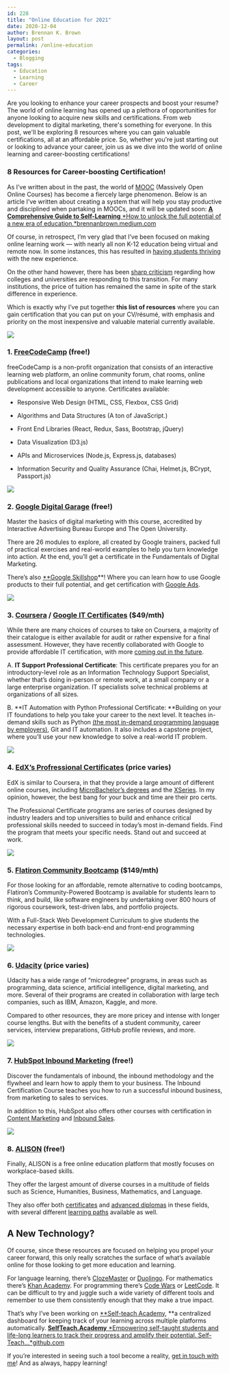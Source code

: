 ```yaml
---
id: 228
title: "Online Education for 2021"
date: 2020-12-04
author: Brennan K. Brown
layout: post
permalink: /online-education
categories:
  - Blogging
tags:
  - Education
  - Learning
  - Career
---
```


Are you looking to enhance your career prospects and boost your resume? The world of online learning has opened up a plethora of opportunities for anyone looking to acquire new skills and certifications. From web development to digital marketing, there's something for everyone. In this post, we'll be exploring 8 resources where you can gain valuable certifications, all at an affordable price. So, whether you're just starting out or looking to advance your career, join us as we dive into the world of online learning and career-boosting certifications!

<!--more-->

### 8 Resources for Career-boosting Certification!

As I’ve written about in the past, the world of [MOOC](https://www.mooc-list.com/) (Massively Open Online Courses) has become a fiercely large phenomenon. Below is an article I’ve written about creating a system that will help you stay productive and disciplined when partaking in MOOCs, and it will be updated soon:
[**A Comprehensive Guide to Self-Learning**
*How to unlock the full potential of a new era of education.*brennanbrown.medium.com](https://brennanbrown.medium.com/guide-to-self-learning-7ea651650d11)

Of course, in retrospect, I’m very glad that I’ve been focused on making online learning work — with nearly all non K-12 education being virtual and remote now. In some instances, this has resulted in [having students thriving](https://www.edutopia.org/article/why-are-some-kids-thriving-during-remote-learning) with the new experience.

On the other hand however, there has been [sharp criticism](https://c2cjournal.ca/2020/09/we-need-to-talk-how-remote-learning-is-ruining-university-education/) regarding how colleges and universities are responding to this transition. For many institutions, the price of tuition has remained the same in spite of the stark difference in experience.

Which is exactly why I’ve put together **this list of resources** where you can gain certification that you can put on your CV/résumé, with emphasis and priority on the most inexpensive and valuable material currently available.

![](https://cdn-images-1.medium.com/max/2000/1*msT8G3ecmaHtUhF0pujkmQ.jpeg)

### 1. [FreeCodeCamp](https://freecodecamp.org) (free!)

freeCodeCamp is a non-profit organization that consists of an interactive learning web platform, an online community forum, chat rooms, online publications and local organizations that intend to make learning web development accessible to anyone. Certificates available:

* Responsive Web Design (HTML, CSS, Flexbox, CSS Grid)

* Algorithms and Data Structures (A ton of JavaScript.)

* Front End Libraries (React, Redux, Sass, Bootstrap, jQuery)

* Data Visualization (D3.js)

* APIs and Microservices (Node.js, Express.js, databases)

* Information Security and Quality Assurance (Chai, Helmet.js, BCrypt, Passport.js)

![](https://cdn-images-1.medium.com/max/2000/1*b0zuqsC4nqqxO33il2V5jw.png)

### 2. [Google Digital Garage](https://learndigital.withgoogle.com/digitalgarage) (free!)

Master the basics of digital marketing with this course, accredited by Interactive Advertising Bureau Europe and The Open University.

There are 26 modules to explore, all created by Google trainers, packed full of practical exercises and real-world examples to help you turn knowledge into action. At the end, you’ll get a certificate in the Fundamentals of Digital Marketing.

There’s also [**Google Skillshop](https://skillshop.withgoogle.com/)**! Where you can learn how to use Google products to their full potential, and get certification with [Google Ads](https://skillshop.exceedlms.com/student/catalog/list?category_ids=2844-google-ads-certifications).

![](https://cdn-images-1.medium.com/max/2400/1*iNYGCXyX81fzs30Xpk2O4g.jpeg)

### 3. [Coursera](https://coursera.org/) / [Google IT Certificates](https://learndigital.withgoogle.com/digitalgarage/course/google-it-support) ($49/mth)

While there are many choices of courses to take on Coursera, a majority of their catalogue is either available for audit or rather expensive for a final assessment. However, they have recently collaborated with Google to provide affordable IT certification, with more [coming out in the future](https://grow.google/certificates/).

A. **IT Support Professional Certificate**: This certificate prepares you for an introductory-level role as an Information Technology Support Specialist, whether that’s doing in-person or remote work, at a small company or a large enterprise organization. IT specialists solve technical problems at organizations of all sizes.

B. **IT Automation with Python Professional Certificate: **Building on your IT foundations to help you take your career to the next level. It teaches in-demand skills such as Python [(the most in-demand programming language by employers)](https://insights.dice.com/2019/10/08/python-java-top-languages-employers/), Git and IT automation. It also includes a capstone project, where you’ll use your new knowledge to solve a real-world IT problem.

![](https://cdn-images-1.medium.com/max/2000/1*3Q9JzEo3HQ9MfJqed-0hIg.png)

### 4. [EdX’s Profressional Certificates](https://www.edx.org/professional-certificate) (price varies)

EdX is similar to Coursera, in that they provide a large amount of different online courses, including [MicroBachelor’s degrees](https://www.edx.org/microbachelors) and the [XSeries](https://www.edx.org/xseries). In my opinion, however, the best bang for your buck and time are their pro certs.

The Professional Certificate programs are series of courses designed by industry leaders and top universities to build and enhance critical professional skills needed to succeed in today’s most in-demand fields. Find the program that meets your specific needs. Stand out and succeed at work.

![](https://cdn-images-1.medium.com/max/2000/1*tbc0jkzR8l1SnLAyKceO-Q.png)

### 5. [Flatiron Community Bootcamp](https://flatironschool.com/online-community-bootcamp) ($149/mth)

For those looking for an affordable, remote alternative to coding bootcamps, Flatiron’s Community-Powered Bootcamp is available for students learn to think, and build, like software engineers by undertaking over 800 hours of rigorous coursework, test-driven labs, and portfolio projects.

With a Full-Stack Web Development Curriculum to give students the necessary expertise in both back-end and front-end programming technologies.

![](https://cdn-images-1.medium.com/max/2360/1*bPRGVN88u80Jbt33d-E1CQ.jpeg)

### 6. [Udacity](https://www.udacity.com) (price varies)

Udacity has a wide range of “microdegree” programs, in areas such as programming, data science, artificial intelligence, digital marketing, and more. Several of their programs are created in collaboration with large tech companies, such as IBM, Amazon, Kaggle, and more.

Compared to other resources, they are more pricey and intense with longer course lengths. But with the benefits of a student community, career services, interview preparations, GitHub profile reviews, and more.

![](https://cdn-images-1.medium.com/max/2000/1*uLRjhy9-hm17UBvUaNMZjw.png)

### 7. [HubSpot Inbound Marketing](https://academy.hubspot.com/courses/inbound) (free!)

Discover the fundamentals of inbound, the inbound methodology and the flywheel and learn how to apply them to your business. The Inbound Certification Course teaches you how to run a successful inbound business, from marketing to sales to services.

In addition to this, HubSpot also offers other courses with certification in [Content Marketing](https://academy.hubspot.com/courses/content-marketing?library=true) and [Inbound Sales](https://academy.hubspot.com/courses/inbound-sales?library=true).

![](https://cdn-images-1.medium.com/max/2000/1*qLo4clkEERwPCks1zQ9CYQ.png)

### 8. [ALISON](https://alison.com) (free!)

Finally, ALISON is a free online education platform that mostly focuses on workplace-based skills.

They offer the largest amount of diverse courses in a multitude of fields such as Science, Humanities, Business, Mathematics, and Language.

They also offer both [certificates](https://alison.com/certificate-courses) and [advanced diplomas](https://alison.com/diploma-courses) in these fields, with several different [learning paths](https://alison.com/learning-paths) available as well.

## A New Technology?

Of course, since these resources are focused on helping you propel your career forward, this only really scratches the surface of what’s available online for those looking to get more education and learning.

For language learning, there’s [ClozeMaster](https://www.clozemaster.com) or [Duolingo](https://www.duolingo.com). For mathematics there’s [Khan Academy](https://www.khanacademy.org/). For programming there’s [Code Wars](https://www.codewars.com/) or [LeetCode](https://leetcode.com/). It can be difficult to try and juggle such a wide variety of different tools and remember to use them consistently enough that they make a true impact.

That’s why I’ve been working on [**Self-teach Academy](https://selfteach.academy/), **a centralized dashboard for keeping track of your learning across multiple platforms automatically.
[**SelfTeach.Academy**
*Empowering self-taught students and life-long learners to track their progress and amplify their potential. Self-Teach…*github.com](https://github.com/brennanbrown/STA-landing-page)

If you’re interested in seeing such a tool become a reality, [get in touch with me](mailto:mail@brennanbrown.ca)! And as always, happy learning!
